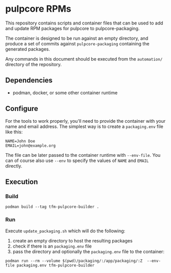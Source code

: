 # pulpcore RPMs

This repository contains scripts and container files that can be used to add and update RPM packages for pulpcore to pulpcore-packaging.

The container is designed to be run against an empty directory, and produce a set of commits against `pulpcore-packaging` containing the generated packages.

Any commands in this document should be executed from the `automation/` directory of the repository.

## Dependencies

* podman, docker, or some other container runtime

## Configure

For the tools to work properly, you'll need to provide the container with your name and email address. The simplest way is to create a `packaging.env` file like this:
```
NAME=John Doe
EMAIL=john@example.org
```

The file can be later passed to the container runtime with `--env-file`. You can of course also use `--env` to specify the values of `NAME` and `EMAIL` directly.

## Execution

### Build

```
podman build --tag tfm-pulpcore-builder .
```

### Run

Execute `update_packaging.sh` which will do the following:

1. create an empty directory to host the resulting packages
2. check if there is an `packaging.env` file
3. pass the directory and optionally the `packaging.env` file to the container:
```
podman run --rm --volume $(pwd)/packaging/:/app/packaging/:Z  --env-file packaging.env tfm-pulpcore-builder
```
